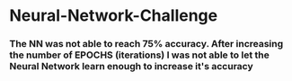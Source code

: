 # Neural-Network-Challenge

### The NN was not able to reach 75% accuracy. After increasing the number of EPOCHS (iterations) I was not able to let the Neural Network learn enough to increase it's accuracy
